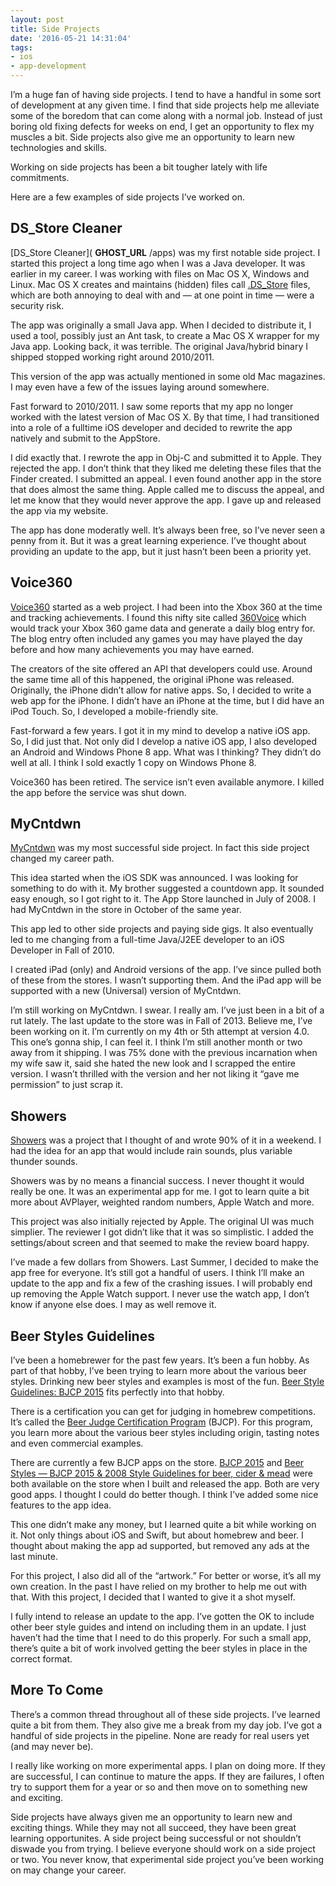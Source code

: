 ```yaml
---
layout: post
title: Side Projects
date: '2016-05-21 14:31:04'
tags:
- ios
- app-development
---
```


I’m a huge fan of having side projects. I tend to have a handful in some sort of development at any given time. I find that side projects help me alleviate some of the boredom that can come along with a normal job. Instead of just boring old fixing defects for weeks on end, I get an opportunity to flex my muscles a bit. Side projects also give me an opportunity to learn new technologies and skills.

Working on side projects has been a bit tougher lately with life commitments.

Here are a few examples of side projects I’ve worked on.

## DS\_Store Cleaner

[DS\_Store Cleaner]( __GHOST_URL__ /apps) was my first notable side project. I started this project a long time ago when I was a Java developer. It was earlier in my career. I was working with files on Mac OS X, Windows and Linux. Mac OS X creates and maintains (hidden) files call [.DS\_Store](https://en.wikipedia.org/wiki/.DS_Store) files, which are both annoying to deal with and — at one point in time — were a security risk.

The app was originally a small Java app. When I decided to distribute it, I used a tool, possibly just an Ant task, to create a Mac OS X wrapper for my Java app. Looking back, it was terrible. The original Java/hybrid binary I shipped stopped working right around 2010/2011.

This version of the app was actually mentioned in some old Mac magazines. I may even have a few of the issues laying around somewhere.

Fast forward to 2010/2011. I saw some reports that my app no longer worked with the latest version of Mac OS X. By that time, I had transitioned into a role of a fulltime iOS developer and decided to rewrite the app natively and submit to the AppStore.

I did exactly that. I rewrote the app in Obj-C and submitted it to Apple. They rejected the app. I don’t think that they liked me deleting these files that the Finder created. I submitted an appeal. I even found another app in the store that does almost the same thing. Apple called me to discuss the appeal, and let me know that they would never approve the app. I gave up and released the app via my website.

The app has done moderatly well. It’s always been free, so I’ve never seen a penny from it. But it was a great learning experience. I’ve thought about providing an update to the app, but it just hasn’t been been a priority yet.

## Voice360

[Voice360](http://ryan.grier.co/apps) started as a web project. I had been into the Xbox 360 at the time and tracking achievements. I found this nifty site called [360Voice](https://en.wikipedia.org/wiki/360voice) which would track your Xbox 360 game data and generate a daily blog entry for. The blog entry often included any games you may have played the day before and how many achievements you may have earned.

The creators of the site offered an API that developers could use. Around the same time all of this happened, the original iPhone was released. Originally, the iPhone didn’t allow for native apps. So, I decided to write a web app for the iPhone. I didn’t have an iPhone at the time, but I did have an iPod Touch. So, I developed a mobile-friendly site.

Fast-forward a few years. I got it in my mind to develop a native iOS app. So, I did just that. Not only did I develop a native iOS app, I also developed an Android and Windows Phone 8 app. What was I thinking? They didn’t do well at all. I think I sold exactly 1 copy on Windows Phone 8.

Voice360 has been retired. The service isn’t even available anymore. I killed the app before the service was shut down.

## MyCntdwn

[MyCntdwn](http://t.umblr.com/redirect?z=http%3A%2F%2Fitunes.com%2Fapps%2Fmycntdwn&t=N2M3N2Y2MTdkNTNjMTMzMmI0MGM2Y2YwYWEyYmI1ZDU0OTI4ZDg2OSxUbU4zdWpESg%3D%3D) was my most successful side project. In fact this side project changed my career path.

This idea started when the iOS SDK was announced. I was looking for something to do with it. My brother suggested a countdown app. It sounded easy enough, so I got right to it. The App Store launched in July of 2008. I had MyCntdwn in the store in October of the same year.

This app led to other side projects and paying side gigs. It also eventually led to me changing from a full-time Java/J2EE developer to an iOS Developer in Fall of 2010.

I created iPad (only) and Android versions of the app. I’ve since pulled both of these from the stores. I wasn’t supporting them. And the iPad app will be supported with a new (Universal) version of MyCntdwn.

I’m still working on MyCntdwn. I swear. I really am. I’ve just been in a bit of a rut lately. The last update to the store was in Fall of 2013. Believe me, I’ve been working on it. I’m currently on my 4th or 5th attempt at version 4.0. This one’s gonna ship, I can feel it. I think I’m still another month or two away from it shipping. I was 75% done with the previous incarnation when my wife saw it, said she hated the new look and I scrapped the entire version. I wasn’t thrilled with the version and her not liking it “gave me permission” to just scrap it.

## Showers

[Showers](http://t.umblr.com/redirect?z=http%3A%2F%2Fitunes.com%2Fapps%2Fshowers&t=YjUzMmU5Mjk0ZWRkYWE1ODgxNzI5ODA2NmMxYzMwZDhkM2UxNDM1MixUbU4zdWpESg%3D%3D) was a project that I thought of and wrote 90% of it in a weekend. I had the idea for an app that would include rain sounds, plus variable thunder sounds.

Showers was by no means a financial success. I never thought it would really be one. It was an experimental app for me. I got to learn quite a bit more about AVPlayer, weighted random numbers, Apple Watch and more.

This project was also initially rejected by Apple. The original UI was much simplier. The reviewer I got didn’t like that it was so simplistic. I added the settings/about screen and that seemed to make the review board happy.

I’ve made a few dollars from Showers. Last Summer, I decided to make the app free for everyone. It’s still got a handful of users. I think I’ll make an update to the app and fix a few of the crashing issues. I will probably end up removing the Apple Watch support. I never use the watch app, I don’t know if anyone else does. I may as well remove it.

## Beer Styles Guidelines

I’ve been a homebrewer for the past few years. It’s been a fun hobby. As part of that hobby, I’ve been trying to learn more about the various beer styles. Drinking new beer styles and examples is most of the fun. [Beer Style Guidelines: BJCP 2015](http://t.umblr.com/redirect?z=https%3A%2F%2Fitunes.apple.com%2Fus%2Fapp%2Fbeer-styles-bjcp-2015%2Fid998139111%3Fls%3D1%26mt%3D8&t=ZDM1NWZlMTVmZWEzODNkOTI4NGIwOTUyZDcxYmE3Y2YwZGM3MzE1NSxUbU4zdWpESg%3D%3D) fits perfectly into that hobby.

There is a certification you can get for judging in homebrew competitions. It’s called the [Beer Judge Certification Program](http://www.bjcp.org/) (BJCP). For this program, you learn more about the various beer styles including origin, tasting notes and even commercial examples.

There are currently a few BJCP apps on the store. [BJCP 2015](https://itunes.apple.com/us/app/bjcp-styles/id293788663?mt=8) and [Beer Styles — BJCP 2015 & 2008 Style Guidelines for beer, cider & mead](https://itunes.apple.com/us/app/beer-styles-bjcp-2015-2008/id787305371?mt=8) were both available on the store when I built and released the app. Both are very good apps. I thought I could do better though. I think I’ve added some nice features to the app idea.

This one didn’t make any money, but I learned quite a bit while working on it. Not only things about iOS and Swift, but about homebrew and beer. I thought about making the app ad supported, but removed any ads at the last minute.

For this project, I also did all of the “artwork.” For better or worse, it’s all my own creation. In the past I have relied on my brother to help me out with that. With this project, I decided that I wanted to give it a shot myself.

I fully intend to release an update to the app. I’ve gotten the OK to include other beer style guides and intend on including them in an update. I just haven’t had the time that I need to do this properly. For such a small app, there’s quite a bit of work involved getting the beer styles in place in the correct format.

## More To Come

There’s a common thread throughout all of these side projects. I’ve learned quite a bit from them. They also give me a break from my day job. I’ve got a handful of side projects in the pipeline. None are ready for real users yet (and may never be).

I really like working on more experimental apps. I plan on doing more. If they are successful, I can continue to mature the apps. If they are failures, I often try to support them for a year or so and then move on to something new and exciting.

Side projects have always given me an opportunity to learn new and exciting things. While they may not all succeed, they have been great learning opportunites. A side project being successful or not shouldn’t diswade you from trying. I believe everyone should work on a side project or two. You never know, that experimental side project you’ve been working on may change your career.

